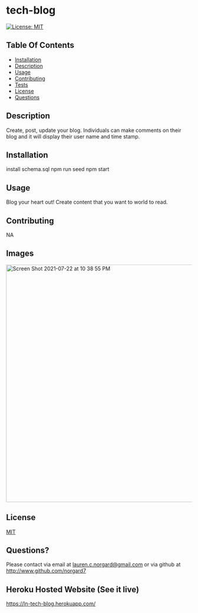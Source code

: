 # tech-blog
 [![License: MIT](https://img.shields.io/badge/License-MIT-yellow.svg)](https://opensource.org/licenses/MIT)

  ## Table Of Contents
* [Installation](#Installation)
* [Description](#description)
* [Usage](#usage)
* [Contributing](#contributing)
* [Tests](#tests)
* [License](#license)
* [Questions](#questions)



## Description
Create, post, update your blog. Individuals can make comments on their blog and it will display their user name and time stamp. 

## Installation
install schema.sql
npm run seed
npm start

## Usage 

Blog your heart out! Create content that you want to world to read.

## Contributing
NA
## Images
<img width="642" alt="Screen Shot 2021-07-22 at 10 38 55 PM" src="https://user-images.githubusercontent.com/74121562/126734889-2f2fb0f4-bee6-4856-bf4d-00402ab5a9bd.png">


## License 
[MIT](https://opensource.org/licenses/MIT)

## Questions? 
Please contact via email at <lauren.c.norgard@gmail.com> or via github at <http://www.github.com/norgard7>

## Heroku Hosted Website (See it live)
https://ln-tech-blog.herokuapp.com/
